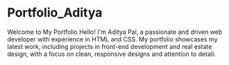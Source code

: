 # Portfolio_Aditya
Welcome to My Portfolio Hello! I'm Aditya Pal, a passionate and driven web developer with experience in HTML and CSS. My portfolio showcases my latest work, including projects in front-end development and real estate design, with a focus on clean, responsive designs and attention to detail.

